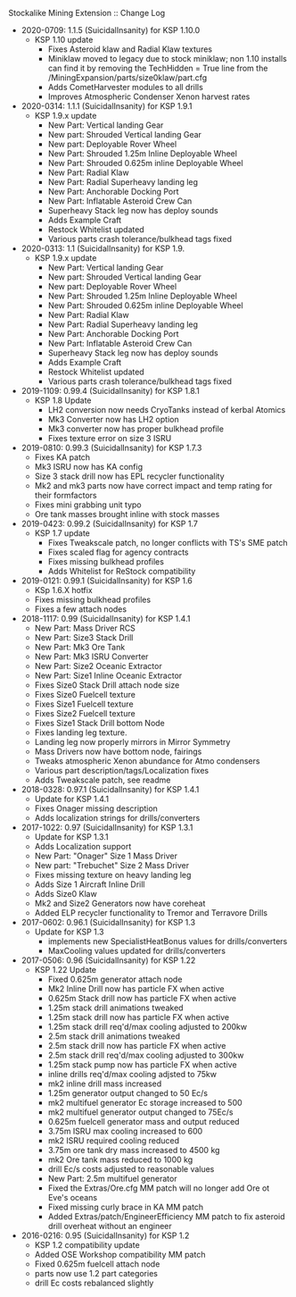 Stockalike Mining Extension :: Change Log

* 2020-0709: 1.1.5 (SuicidalInsanity) for KSP 1.10.0
	+ KSP 1.10 update
		- Fixes Asteroid klaw and Radial Klaw textures
		- Miniklaw moved to legacy due to stock miniklaw; non 1.10 installs can find it by removing the TechHidden = True line from the /MiningExpansion/parts/size0klaw/part.cfg
		- Adds CometHarvester modules to all drills
		- Improves Atmospheric Condenser Xenon harvest rates
* 2020-0314: 1.1.1 (SuicidalInsanity) for KSP 1.9.1
	+ KSP 1.9.x update
		- New Part: Vertical landing Gear
		- New part: Shrouded Vertical landing Gear
		- New part: Deployable Rover Wheel
		- New Part: Shrouded 1.25m Inline Deployable Wheel
		- New Part: Shrouded 0.625m inline Deployable Wheel
		- New Part: Radial Klaw
		- New Part: Radial Superheavy landing leg
		- New Part: Anchorable Docking Port
		- New Part: Inflatable Asteroid Crew Can
		- Superheavy Stack leg now has deploy sounds
		- Adds Example Craft
		- Restock Whitelist updated
		- Various parts crash tolerance/bulkhead tags fixed
* 2020-0313: 1.1 (SuicidalInsanity) for KSP 1.9.
	+ KSP 1.9.x update
		- New Part: Vertical landing Gear
		- New part: Shrouded Vertical landing Gear
		- New part: Deployable Rover Wheel
		- New Part: Shrouded 1.25m Inline Deployable Wheel
		- New Part: Shrouded 0.625m inline Deployable Wheel
		- New Part: Radial Klaw
		- New Part: Radial Superheavy landing leg
		- New Part: Anchorable Docking Port
		- New Part: Inflatable Asteroid Crew Can
		- Superheavy Stack leg now has deploy sounds
		- Adds Example Craft
		- Restock Whitelist updated
		- Various parts crash tolerance/bulkhead tags fixed
* 2019-1109: 0.99.4 (SuicidalInsanity) for KSP 1.8.1
	+ KSP 1.8 Update
		- LH2 conversion now needs CryoTanks instead of kerbal Atomics
		- Mk3 Converter now has LH2 option
		- Mk3 converter now has proper bulkhead profile
		- Fixes texture error on size 3 ISRU
* 2019-0810: 0.99.3 (SuicidalInsanity) for KSP 1.7.3
	+ Fixes KA patch
	+ Mk3 ISRU now has KA config
	+ Size 3 stack drill now has EPL recycler functionality
	+ Mk2 and mk3 parts now have correct impact and temp rating for their formfactors
	+ Fixes mini grabbing unit typo
	+ Ore tank masses brought inline with stock masses
* 2019-0423: 0.99.2 (SuicidalInsanity) for KSP 1.7
	+ KSP 1.7 update
		- Fixes Tweakscale patch, no longer conflicts with TS's SME patch
		- Fixes scaled flag for agency contracts
		- Fixes missing bulkhead profiles
		- Adds Whitelist for ReStock compatibility
* 2019-0121: 0.99.1 (SuicidalInsanity) for KSP 1.6
	+ KSp 1.6.X hotfix
	+ Fixes missing bulkhead profiles
	+ Fixes a few attach nodes
* 2018-1117: 0.99 (SuicidalInsanity) for KSP 1.4.1
	+ New Part: Mass Driver RCS
	+ New Part: Size3 Stack Drill
	+ New Part: Mk3 Ore Tank
	+ New Part: Mk3 ISRU Converter
	+ New Part: Size2 Oceanic Extractor
	+ New Part: Size1 Inline Oceanic Extractor
	+ Fixes Size0 Stack Drill attach node size
	+ Fixes Size0 Fuelcell texture
	+ Fixes Size1 Fuelcell texture
	+ Fixes Size2 Fuelcell texture
	+ Fixes Size1 Stack Drill bottom Node
	+ Fixes landing leg texture.
	+ Landing leg now properly mirrors in Mirror Symmetry
	+ Mass Drivers now have bottom node, fairings
	+ Tweaks atmospheric Xenon abundance for Atmo condensers
	+ Various part description/tags/Localization fixes
	+ Adds Tweakscale patch, see readme
* 2018-0328: 0.97.1 (SuicidalInsanity) for KSP 1.4.1
	+ Update for KSP 1.4.1
	+ Fixes Onager missing description
	+ Adds localization strings for drills/converters
* 2017-1022: 0.97 (SuicidalInsanity) for KSP 1.3.1
	+ Update for KSP 1.3.1
	+ Adds Localization support
	+ New Part: "Onager" Size 1 Mass Driver
	+ New part: "Trebuchet" Size 2 Mass Driver
	+ Fixes missing texture on heavy landing leg
	+ Adds Size 1 Aircraft Inline Drill
	+ Adds Size0 Klaw
	+ Mk2 and Size2 Generators now have coreheat
	+ Added ELP recycler functionality to Tremor and Terravore Drills
* 2017-0602: 0.96.1 (SuicidalInsanity) for KSP 1.3
	+ Update for KSP 1.3
		- implements new SpecialistHeatBonus values for drills/converters
		- MaxCooling values updated for drills/converters
* 2017-0506: 0.96 (SuicidalInsanity) for KSP 1.22
	+ KSP 1.22 Update
		- Fixed 0.625m generator attach node
		- Mk2 Inline Drill now has particle FX when active
		- 0.625m Stack drill now has particle FX when active
		- 1.25m stack drill animations tweaked
		- 1.25m stack drill now has particle FX when active
		- 1.25m stack drill req'd/max cooling adjusted to 200kw
		- 2.5m stack drill animations tweaked
		- 2.5m stack drill now has particle FX when active
		- 2.5m stack drill req'd/max cooling adjusted to 300kw
		- 1.25m stack pump now has particle FX when active
		- inline drills req'd/max cooling adjsted to 75kw
		- mk2 inline drill mass increased
		- 1.25m generator output changed to 50 Ec/s
		- mk2 multifuel generator Ec storage increased to 500
		- mk2 multifuel generator output changed to 75Ec/s
		- 0.625m fuelcell generator mass and output reduced
		- 3.75m ISRU max cooling increased to 600
		- mk2 ISRU required cooling reduced
		- 3.75m ore tank dry mass increased to 4500 kg
		- mk2 Ore tank mass reduced to 1000 kg
		- drill Ec/s costs adjusted to reasonable values
		- New Part: 2.5m multifuel generator
		- Fixed the Extras/Ore.cfg MM patch will no longer add Ore ot Eve's oceans
		- Fixed missing curly brace in KA MM patch
		- Added Extras/patch/EngineerEfficiency MM patch to fix asteroid drill overheat without an engineer
* 2016-0216: 0.95 (SuicidalInsanity) for KSP 1.2
	+ KSP 1.2 compatibility update
	+ Added OSE Workshop compatibility MM patch
	+ Fixed 0.625m fuelcell attach node
	+ parts now use 1.2 part categories
	+ drill Ec costs rebalanced slightly
